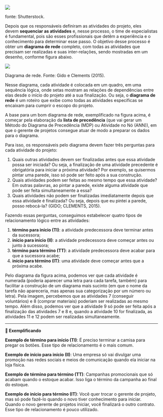 [![](https://ampli-images.s3.amazonaws.com/production/c38e8c91-b766-438d-b59f-0130fe4d0990/original)](https://ampli-images.s3.amazonaws.com/production/c38e8c91-b766-438d-b59f-0130fe4d0990/original)

fonte: Shutterstock.

Depois que os responsáveis definiram as atividades do projeto, eles devem **sequenciar as atividades** e, nesse processo, o time de especialistas é fundamental, pois são esses profissionais que detêm a experiência e o conhecimento para determinar esse passo. O objetivo desse processo é obter um **diagrama de rede** completo, com todas as atividades que precisam ser realizadas e suas inter-relações, sendo mostradas em um desenho, conforme figura abaixo.

[![](https://ampli-images.s3.amazonaws.com/production/d530f53a-dcea-4db5-acf8-72590f6e8486/original)](https://ampli-images.s3.amazonaws.com/production/d530f53a-dcea-4db5-acf8-72590f6e8486/original)

Diagrama de rede. Fonte: Gido e Clements (2015).

Nesse diagrama, cada atividade é colocada em um quadro, em uma sequência lógica, onde setas mostram as relações de dependências entre elas desde o início do projeto até a sua finalização. Ou seja, o **diagrama de rede** é um roteiro que exibe como todas as atividades específicas se encaixam para cumprir o escopo do projeto.

A base para um bom diagrama de rede, exemplificado na figura acima, é começar pela elaboração da **lista de precedência** (que vai gerar um Método do Diagrama de Precedência (MDP) ou Atividade no Nó (ANN)), em que o gerente de projetos consegue atuar de modo a preparar os dados para o diagrama.

Para isso, os responsáveis pelo diagrama devem fazer três perguntas para cada atividade do projeto:

1. Quais outras atividades devem ser finalizadas antes que essa atividade possa ser iniciada? Ou seja, a finalização de uma atividade precedente é obrigatória para iniciar a próxima atividade? Por exemplo, se quisermos pintar uma parede, isso só pode ser feito após a sua construção.
2. Quais atividades podem ser feitas ao mesmo tempo que essa atividade? Em outras palavras, ao pintar a parede, existe alguma atividade que pode ser feita simultaneamente a essa?
3. Quais atividades não podem ser finalizadas imediatamente depois que essa atividade é finalizada? Ou seja, depois que eu pintei a parede, posso rebocá-la? (GIDO; CLEMENTS, 2015).

Fazendo essas perguntas, conseguimos estabelecer quatro tipos de relacionamento lógico entre as atividades:

1. **término para início (TI)**: a atividade predecessora deve terminar antes da sucessora;
2. **início para início (II)**: a atividade predecessora deve começar antes ou junto à sucessora;
3. **término para término (TT)**: a atividade predecessora deve acabar para que a sucessora acabe;
4. **início para término (IT)**: uma atividade deve começar antes que a próxima acabe.

Pelo diagrama da figura acima, podemos ver que cada atividade é numerada (poderia aparecer uma letra para cada tarefa, também) para facilitar a construção de um diagrama mais sucinto (em que o nome da tarefa não apareceria, mas apenas sua categorização por um número ou letra). Pela imagem, percebemos que as atividades 7 (conseguir voluntários) e 8 (comprar materiais) poderiam ser realizadas ao mesmo tempo. Além disso, podemos ver que a atividade 9 só pode ser feita após a finalização das atividades 7 e 8 e, quando a atividade 10 for finalizada, as atividades 11 e 12 podem ser realizadas simultaneamente.

______

**📝 Exemplificando**

**Exemplo de término para início (TI)**: É preciso terminar a camisa para pregar os botões. Esse tipo de relacionamento é o mais comum.

**Exemplo de início para início (II)**: Uma empresa só vai divulgar uma promoção nas redes sociais e meios de comunicação quando ela iniciar na loja física.

**Exemplo de término para término (TT)**: Campanhas promocionais que só acabam quando o estoque acabar. Isso liga o término da campanha ao final do estoque.

**Exemplo de início para término (IT)**: Você quer trocar o gerente de projeto, mas só pode fazê-lo quando o novo tiver conhecimento para iniciar. Quando o novo gerente de projetos iniciar, você finalizará o outro contrato. Esse tipo de relacionamento é pouco utilizado.